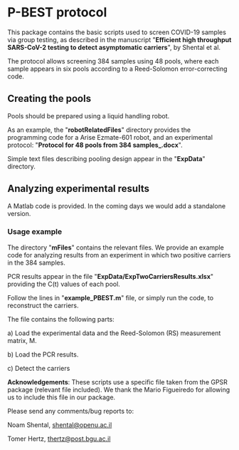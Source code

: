 **P-BEST protocol**
================================

This package contains the basic scripts used to screen COVID-19 samples via group testing, as described in the manuscript "**Efficient high throughput SARS-CoV-2 testing to detect asymptomatic carriers**", by Shental et al.

The protocol allows screening 384 samples using 48 pools, where each sample appears in six pools according to a Reed-Solomon error-correcting code. 



## Creating the pools

Pools should be prepared using a liquid handling robot. 

As an example, the "**robotRelatedFiles**" directory provides the programming code for a Arise Ezmate-601 robot, and an experimental protocol: "**Protocol for 48 pools from 384 samples_.docx**".

Simple text files describing pooling design appear in the "**ExpData**" directory.



## Analyzing experimental results

A Matlab code is provided. In the coming days we would add a standalone version.

### Usage example

The directory "**mFiles**" contains the relevant files. We provide an example code for analyzing  results from an experiment in which two positive carriers in the 384 samples. 

PCR results appear in the file "**ExpData/ExpTwoCarriersResults.xlsx**" providing the C(t) values of each pool.

Follow the lines in "**example_PBEST.m**" file, or simply run the code,  to reconstruct the carriers.

The file contains the following parts:

a) Load the experimental data and the Reed-Solomon (RS) measurement matrix, M. 

b) Load the PCR results. 

c) Detect the carriers



**Acknowledgements**:
These scripts use a specific file taken from the GPSR package (relevant file included). 
We thank the Mario Figueiredo for allowing us to include this file in our package.

Please send any comments/bug reports to: 

Noam Shental, shental@openu.ac.il

Tomer Hertz, thertz@post.bgu.ac.il 